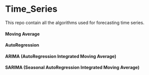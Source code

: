 # Time_Series
This repo contain all the algorithms used for forecasting time series.

#### Moving Average
#### AutoRegression
#### ARIMA (AutoRegression Integrated Moving Average)
#### SARIMA (Seasonal AutoRegression Integrated Moving Average)
